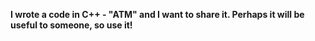 **I wrote a code in C++ - "ATM" and I want to share it. Perhaps it will be useful to someone, so use it!**
